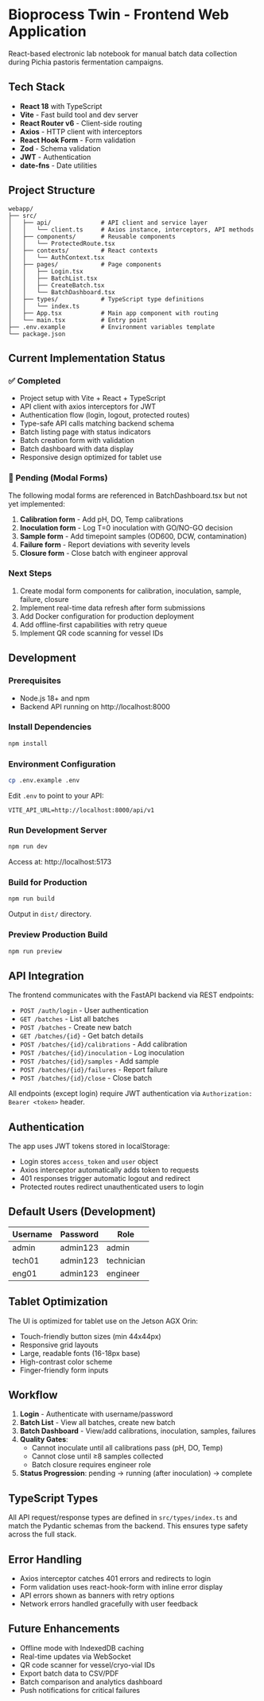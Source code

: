 # Bioprocess Twin - Frontend Web Application

React-based electronic lab notebook for manual batch data collection during Pichia pastoris fermentation campaigns.

## Tech Stack

- **React 18** with TypeScript
- **Vite** - Fast build tool and dev server
- **React Router v6** - Client-side routing
- **Axios** - HTTP client with interceptors
- **React Hook Form** - Form validation
- **Zod** - Schema validation
- **JWT** - Authentication
- **date-fns** - Date utilities

## Project Structure

```
webapp/
├── src/
│   ├── api/              # API client and service layer
│   │   └── client.ts     # Axios instance, interceptors, API methods
│   ├── components/       # Reusable components
│   │   └── ProtectedRoute.tsx
│   ├── contexts/         # React contexts
│   │   └── AuthContext.tsx
│   ├── pages/            # Page components
│   │   ├── Login.tsx
│   │   ├── BatchList.tsx
│   │   ├── CreateBatch.tsx
│   │   └── BatchDashboard.tsx
│   ├── types/            # TypeScript type definitions
│   │   └── index.ts
│   ├── App.tsx           # Main app component with routing
│   └── main.tsx          # Entry point
├── .env.example          # Environment variables template
└── package.json
```

## Current Implementation Status

### ✅ Completed
- Project setup with Vite + React + TypeScript
- API client with axios interceptors for JWT
- Authentication flow (login, logout, protected routes)
- Type-safe API calls matching backend schema
- Batch listing page with status indicators
- Batch creation form with validation
- Batch dashboard with data display
- Responsive design optimized for tablet use

### 🚧 Pending (Modal Forms)
The following modal forms are referenced in BatchDashboard.tsx but not yet implemented:
1. **Calibration form** - Add pH, DO, Temp calibrations
2. **Inoculation form** - Log T=0 inoculation with GO/NO-GO decision
3. **Sample form** - Add timepoint samples (OD600, DCW, contamination)
4. **Failure form** - Report deviations with severity levels
5. **Closure form** - Close batch with engineer approval

### Next Steps
1. Create modal form components for calibration, inoculation, sample, failure, closure
2. Implement real-time data refresh after form submissions
3. Add Docker configuration for production deployment
4. Add offline-first capabilities with retry queue
5. Implement QR code scanning for vessel IDs

## Development

### Prerequisites
- Node.js 18+ and npm
- Backend API running on http://localhost:8000

### Install Dependencies
```bash
npm install
```

### Environment Configuration
```bash
cp .env.example .env
```

Edit `.env` to point to your API:
```
VITE_API_URL=http://localhost:8000/api/v1
```

### Run Development Server
```bash
npm run dev
```

Access at: http://localhost:5173

### Build for Production
```bash
npm run build
```

Output in `dist/` directory.

### Preview Production Build
```bash
npm run preview
```

## API Integration

The frontend communicates with the FastAPI backend via REST endpoints:

- `POST /auth/login` - User authentication
- `GET /batches` - List all batches
- `POST /batches` - Create new batch
- `GET /batches/{id}` - Get batch details
- `POST /batches/{id}/calibrations` - Add calibration
- `POST /batches/{id}/inoculation` - Log inoculation
- `POST /batches/{id}/samples` - Add sample
- `POST /batches/{id}/failures` - Report failure
- `POST /batches/{id}/close` - Close batch

All endpoints (except login) require JWT authentication via `Authorization: Bearer <token>` header.

## Authentication

The app uses JWT tokens stored in localStorage:
- Login stores `access_token` and `user` object
- Axios interceptor automatically adds token to requests
- 401 responses trigger automatic logout and redirect
- Protected routes redirect unauthenticated users to login

## Default Users (Development)

| Username | Password | Role |
|----------|----------|------|
| admin | admin123 | admin |
| tech01 | admin123 | technician |
| eng01 | admin123 | engineer |

## Tablet Optimization

The UI is optimized for tablet use on the Jetson AGX Orin:
- Touch-friendly button sizes (min 44x44px)
- Responsive grid layouts
- Large, readable fonts (16-18px base)
- High-contrast color scheme
- Finger-friendly form inputs

## Workflow

1. **Login** - Authenticate with username/password
2. **Batch List** - View all batches, create new batch
3. **Batch Dashboard** - View/add calibrations, inoculation, samples, failures
4. **Quality Gates**:
   - Cannot inoculate until all calibrations pass (pH, DO, Temp)
   - Cannot close until ≥8 samples collected
   - Batch closure requires engineer role
5. **Status Progression**: pending → running (after inoculation) → complete

## TypeScript Types

All API request/response types are defined in `src/types/index.ts` and match the Pydantic schemas from the backend. This ensures type safety across the full stack.

## Error Handling

- Axios interceptor catches 401 errors and redirects to login
- Form validation uses react-hook-form with inline error display
- API errors shown as banners with retry options
- Network errors handled gracefully with user feedback

## Future Enhancements

- Offline mode with IndexedDB caching
- Real-time updates via WebSocket
- QR code scanner for vessel/cryo-vial IDs
- Export batch data to CSV/PDF
- Batch comparison and analytics dashboard
- Push notifications for critical failures
